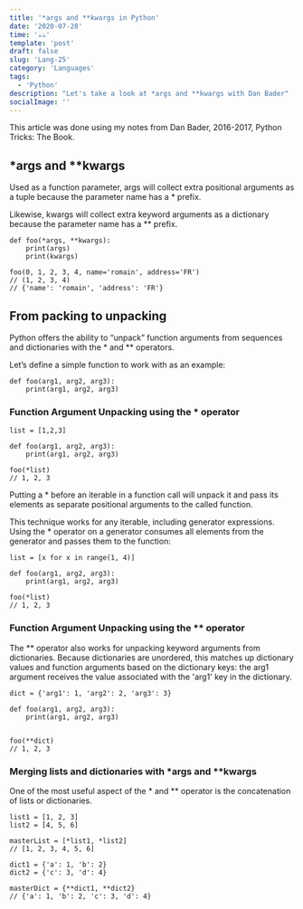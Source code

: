 ```yaml
---
title: '*args and **kwargs in Python'
date: '2020-07-28'
time: '☕️☕️'
template: 'post'
draft: false
slug: 'Lang-25'
category: 'Languages'
tags:
  - 'Python'
description: "Let's take a look at *args and **kwargs with Dan Bader"
socialImage: ''
---
```


This article was done using my notes from Dan Bader, 2016-2017, Python Tricks: The Book.

## \*args and \*\*kwargs

Used as a function parameter, args will collect extra positional arguments as a tuple because the parameter name has a \* prefix.

Likewise, kwargs will collect extra keyword arguments as a dictionary because the parameter name has a \*\* prefix.

```
def foo(*args, **kwargs):
    print(args)
    print(kwargs)

foo(0, 1, 2, 3, 4, name='romain', address='FR')
// (1, 2, 3, 4)
// {'name': 'romain', 'address': 'FR'}

```

## From packing to unpacking

Python offers the ability to “unpack” function arguments from sequences and dictionaries with the \* and \*\* operators.

Let’s define a simple function to work with as an example:

```
def foo(arg1, arg2, arg3):
    print(arg1, arg2, arg3)

```

### Function Argument Unpacking using the \* operator

```
list = [1,2,3]

def foo(arg1, arg2, arg3):
    print(arg1, arg2, arg3)

foo(*list)
// 1, 2, 3
```

Putting a \* before an iterable in a function call will unpack it and pass
its elements as separate positional arguments to the called function.

This technique works for any iterable, including generator expressions.
Using the \* operator on a generator consumes all elements from the generator and passes them to the function:

```
list = [x for x in range(1, 4)]

def foo(arg1, arg2, arg3):
    print(arg1, arg2, arg3)

foo(*list)
// 1, 2, 3
```

### Function Argument Unpacking using the \*\* operator

The \*\* operator also works for unpacking keyword arguments from dictionaries.
Because dictionaries are unordered, this matches up dictionary values and function arguments based on the dictionary keys: the arg1 argument
receives the value associated with the 'arg1' key in the dictionary.

```
dict = {'arg1': 1, 'arg2': 2, 'arg3': 3}

def foo(arg1, arg2, arg3):
    print(arg1, arg2, arg3)


foo(**dict)
// 1, 2, 3
```

### Merging lists and dictionaries with *args and **kwargs

One of the most useful aspect of the * and ** operator is the concatenation of lists or dictionaries. 

```
list1 = [1, 2, 3]
list2 = [4, 5, 6]

masterList = [*list1, *list2]
// [1, 2, 3, 4, 5, 6]
```

```
dict1 = {'a': 1, 'b': 2}
dict2 = {'c': 3, 'd': 4}

masterDict = {**dict1, **dict2} 
// {'a': 1, 'b': 2, 'c': 3, 'd': 4}
```